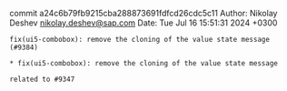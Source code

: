 commit a24c6b79fb9215cba288873691fdfcd26cdc5c11
Author: Nikolay Deshev <nikolay.deshev@sap.com>
Date:   Tue Jul 16 15:51:31 2024 +0300

    fix(ui5-combobox): remove the cloning of the value state message (#9384)
    
    * fix(ui5-combobox): remove the cloning of the value state message
    
    related to #9347
